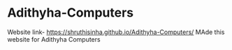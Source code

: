 # Adithyha-Computers
 Website link- https://shruthisinha.github.io/Adithyha-Computers/
 MAde this website for Adithyha Computers
